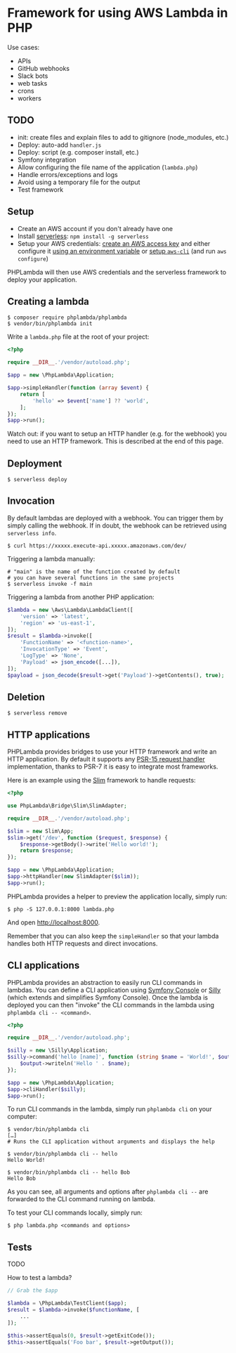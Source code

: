 # Framework for using AWS Lambda in PHP

Use cases:

- APIs
- GitHub webhooks
- Slack bots
- web tasks
- crons
- workers

## TODO

- init: create files and explain files to add to gitignore (node_modules, etc.)
- Deploy: auto-add `handler.js`
- Deploy: script (e.g. composer install, etc.)
- Symfony integration
- Allow configuring the file name of the application (`lambda.php`)
- Handle errors/exceptions and logs
- Avoid using a temporary file for the output
- Test framework

## Setup

- Create an AWS account if you don't already have one
- Install [serverless](https://serverless.com): `npm install -g serverless`
- Setup your AWS credentials: [create an AWS access key](https://serverless.com/framework/docs/providers/aws/guide/credentials#creating-aws-access-keys) and either configure it [using an environment variable](https://serverless.com/framework/docs/providers/aws/guide/credentials#quick-setup) or [setup `aws-cli`](http://docs.aws.amazon.com/cli/latest/userguide/installing.html) (and run `aws configure`)

PHPLambda will then use AWS credentials and the serverless framework to deploy your application.

## Creating a lambda

```shell
$ composer require phplambda/phplambda
$ vendor/bin/phplambda init
```

Write a `lambda.php` file at the root of your project:

```php
<?php

require __DIR__.'/vendor/autoload.php';

$app = new \PhpLambda\Application;

$app->simpleHandler(function (array $event) {
    return [
        'hello' => $event['name'] ?? 'world',
    ];
});
$app->run();
```

Watch out: if you want to setup an HTTP handler (e.g. for the webhook) you need to use an HTTP framework. This is described at the end of this page.

## Deployment

```shell
$ serverless deploy
```

## Invocation

By default lambdas are deployed with a webhook. You can trigger them by simply calling the webhook. If in doubt, the webhook can be retrieved using `serverless info`.

```shell
$ curl https://xxxxx.execute-api.xxxxx.amazonaws.com/dev/
```

Triggering a lambda manually:

```shell
# "main" is the name of the function created by default
# you can have several functions in the same projects
$ serverless invoke -f main
```

Triggering a lambda from another PHP application:

```php
$lambda = new \Aws\Lambda\LambdaClient([
    'version' => 'latest',
    'region' => 'us-east-1',
]);
$result = $lambda->invoke([
    'FunctionName' => '<function-name>',
    'InvocationType' => 'Event',
    'LogType' => 'None',
    'Payload' => json_encode([...]),
]);
$payload = json_decode($result->get('Payload')->getContents(), true);
```

## Deletion

```shell
$ serverless remove
```

## HTTP applications

PHPLambda provides bridges to use your HTTP framework and write an HTTP application. By default it supports any [PSR-15 request handler](https://github.com/http-interop/http-server-handler) implementation, thanks to PSR-7 it is easy to integrate most frameworks.

Here is an example using the [Slim](https://www.slimframework.com) framework to handle requests:

```php
<?php

use PhpLambda\Bridge\Slim\SlimAdapter;

require __DIR__.'/vendor/autoload.php';

$slim = new Slim\App;
$slim->get('/dev', function ($request, $response) {
    $response->getBody()->write('Hello world!');
    return $response;
});

$app = new \PhpLambda\Application;
$app->httpHandler(new SlimAdapter($slim));
$app->run();
```

PHPLambda provides a helper to preview the application locally, simply run:

```shell
$ php -S 127.0.0.1:8000 lambda.php
```

And open [http://localhost:8000](http://localhost:8000/).

Remember that you can also keep the `simpleHandler` so that your lambda handles both HTTP requests and direct invocations.

## CLI applications

PHPLambda provides an abstraction to easily run CLI commands in lambdas. You can define a CLI application using [Symfony Console](https://symfony.com/doc/master/components/console.html) or [Silly](https://github.com/mnapoli/silly) (which extends and simplifies Symfony Console). Once the lambda is deployed you can then "invoke" the CLI commands in the lambda using `phplambda cli -- <command>`.

```php
<?php

require __DIR__.'/vendor/autoload.php';

$silly = new \Silly\Application;
$silly->command('hello [name]', function (string $name = 'World!', $output) {
    $output->writeln('Hello ' . $name);
});

$app = new \PhpLambda\Application;
$app->cliHandler($silly);
$app->run();
```

To run CLI commands in the lambda, simply run `phplambda cli` on your computer:

```shell
$ vendor/bin/phplambda cli
[…]
# Runs the CLI application without arguments and displays the help

$ vendor/bin/phplambda cli -- hello
Hello World!

$ vendor/bin/phplambda cli -- hello Bob
Hello Bob
```

As you can see, all arguments and options after `phplambda cli --` are forwarded to the CLI command running on lambda.

To test your CLI commands locally, simply run:

```shell
$ php lambda.php <commands and options>
```

## Tests

TODO

How to test a lambda?

```php
// Grab the $app

$lambda = \PhpLambda\TestClient($app);
$result = $lambda->invoke($functionName, [
    ...
]);

$this->assertEquals(0, $result->getExitCode());
$this->assertEquals('Foo bar', $result->getOutput());
```
